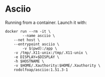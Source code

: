 # Asciio

Running from a container. Launch it with:

```
docker run --rm -it \
        --name asciio \
	--net host \
	--entrypoint asciio \
        -v $(pwd):/app \
	-v /tmp/.X11-unix:/tmp/.X11-unix \
	-e DISPLAY=$DISPLAY \
	-h $HOSTNAME \
	-v $HOME/.Xauthority:$HOME/.Xauthority \
	rodolfoap/asciio:1.51.3-1
```
